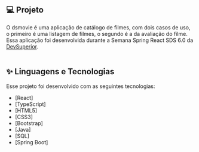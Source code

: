 ## 💻 Projeto

O dsmovie é uma aplicação de catálogo de filmes, com dois casos de uso, o primeiro é uma listagem de filmes, o segundo é a da avaliação do filme.
Essa aplicação foi desenvolvida durante a Semana Spring React SDS 6.0 da <a href="https://devsuperior.com.br/">DevSuperior</a>.</br></br>



## ✨ Linguagens e Tecnologias

Esse projeto foi desenvolvido com as seguintes tecnologias:

- [React]
- [TypeScript]
- [HTML5]
- [CSS3]
- [Bootstrap]
- [Java]
- [SQL]
- [Spring Boot]
